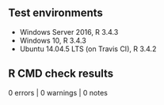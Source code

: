 ## Test environments
* Windows Server 2016, R 3.4.3
* Windows 10, R 3.4.3
* Ubuntu 14.04.5 LTS (on Travis CI), R 3.4.2

## R CMD check results
0 errors | 0 warnings | 0 notes
